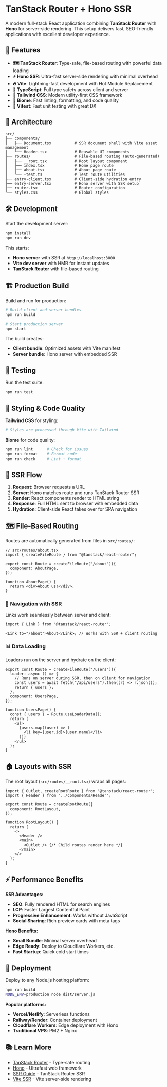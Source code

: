 # TanStack Router + Hono SSR

A modern full-stack React application combining **TanStack Router** with **Hono** for server-side rendering. This setup delivers fast, SEO-friendly applications with excellent developer experience.

## 🚀 Features

- **🗺 TanStack Router**: Type-safe, file-based routing with powerful data loading
- **⚡ Hono SSR**: Ultra-fast server-side rendering with minimal overhead
- **🔥 Vite**: Lightning-fast development with Hot Module Replacement
- **📘 TypeScript**: Full type safety across client and server
- **🎨 Tailwind CSS**: Modern utility-first CSS framework
- **🧹 Biome**: Fast linting, formatting, and code quality
- **🧪 Vitest**: Fast unit testing with great DX

## 📁 Architecture

```
src/
├── components/
│   ├── Document.tsx          # SSR document shell with Vite asset management
│   └── Header.tsx            # Reusable UI components
├── routes/                   # File-based routing (auto-generated)
│   ├── __root.tsx            # Root layout component
│   ├── index.tsx             # Home page route
│   ├── about.tsx             # About page route
│   └── -test.ts              # Test route utilities
├── entry-client.tsx          # Client-side hydration entry
├── entry-server.tsx          # Hono server with SSR setup
├── router.tsx                # Router configuration
└── styles.css                # Global styles
```

## 🛠 Development

Start the development server:

```bash
npm install
npm run dev
```

This starts:

- **Hono server** with SSR at `http://localhost:3000`
- **Vite dev server** with HMR for instant updates
- **TanStack Router** with file-based routing

## 🏗 Production Build

Build and run for production:

```bash
# Build client and server bundles
npm run build

# Start production server
npm start
```

The build creates:

- **Client bundle**: Optimized assets with Vite manifest
- **Server bundle**: Hono server with embedded SSR

## 🧪 Testing

Run the test suite:

```bash
npm run test
```

## 🎨 Styling & Code Quality

**Tailwind CSS** for styling:

```bash
# Styles are processed through Vite with Tailwind
```

**Biome** for code quality:

```bash
npm run lint      # Check for issues
npm run format    # Format code
npm run check     # Lint + format
```

## 🔄 SSR Flow

1. **Request**: Browser requests a URL
2. **Server**: Hono matches route and runs TanStack Router SSR
3. **Render**: React components render to HTML string
4. **Response**: Full HTML sent to browser with embedded data
5. **Hydration**: Client-side React takes over for SPA navigation

## 🗺 File-Based Routing

Routes are automatically generated from files in `src/routes/`:

```tsx
// src/routes/about.tsx
import { createFileRoute } from "@tanstack/react-router";

export const Route = createFileRoute("/about")({
  component: AboutPage,
});

function AboutPage() {
  return <div>About us!</div>;
}
```

### 🔗 Navigation with SSR

Links work seamlessly between server and client:

```tsx
import { Link } from "@tanstack/react-router";

<Link to="/about">About</Link>; // Works with SSR + client routing
```

### 📊 Data Loading

Loaders run on the server and hydrate on the client:

```tsx
export const Route = createFileRoute("/users")({
  loader: async () => {
    // Runs on server during SSR, then on client for navigation
    const users = await fetch("/api/users").then((r) => r.json());
    return { users };
  },
  component: UsersPage,
});

function UsersPage() {
  const { users } = Route.useLoaderData();
  return (
    <ul>
      {users.map((user) => (
        <li key={user.id}>{user.name}</li>
      ))}
    </ul>
  );
}
```

## 🏠 Layouts with SSR

The root layout (`src/routes/__root.tsx`) wraps all pages:

```tsx
import { Outlet, createRootRoute } from "@tanstack/react-router";
import { Header } from "../components/Header";

export const Route = createRootRoute({
  component: RootLayout,
});

function RootLayout() {
  return (
    <>
      <Header />
      <main>
        <Outlet /> {/* Child routes render here */}
      </main>
    </>
  );
}
```

## ⚡ Performance Benefits

**SSR Advantages:**

- **SEO**: Fully rendered HTML for search engines
- **LCP**: Faster Largest Contentful Paint
- **Progressive Enhancement**: Works without JavaScript
- **Social Sharing**: Rich preview cards with meta tags

**Hono Benefits:**

- **Small Bundle**: Minimal server overhead
- **Edge Ready**: Deploy to Cloudflare Workers, etc.
- **Fast Startup**: Quick cold start times

## 🚀 Deployment

Deploy to any Node.js hosting platform:

```bash
npm run build
NODE_ENV=production node dist/server.js
```

**Popular platforms:**

- **Vercel/Netlify**: Serverless functions
- **Railway/Render**: Container deployment
- **Cloudflare Workers**: Edge deployment with Hono
- **Traditional VPS**: PM2 + Nginx

## 📚 Learn More

- [TanStack Router](https://tanstack.com/router) - Type-safe routing
- [Hono](https://hono.dev) - Ultrafast web framework
- [SSR Guide](https://tanstack.com/router/latest/docs/framework/react/guide/ssr) - TanStack Router SSR
- [Vite SSR](https://vitejs.dev/guide/ssr.html) - Vite server-side rendering
